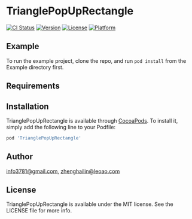 # TrianglePopUpRectangle

[![CI Status](https://img.shields.io/travis/info3781@gmail.com/TrianglePopUpRectangle.svg?style=flat)](https://travis-ci.org/info3781@gmail.com/TrianglePopUpRectangle)
[![Version](https://img.shields.io/cocoapods/v/TrianglePopUpRectangle.svg?style=flat)](https://cocoapods.org/pods/TrianglePopUpRectangle)
[![License](https://img.shields.io/cocoapods/l/TrianglePopUpRectangle.svg?style=flat)](https://cocoapods.org/pods/TrianglePopUpRectangle)
[![Platform](https://img.shields.io/cocoapods/p/TrianglePopUpRectangle.svg?style=flat)](https://cocoapods.org/pods/TrianglePopUpRectangle)

## Example

To run the example project, clone the repo, and run `pod install` from the Example directory first.

## Requirements

## Installation

TrianglePopUpRectangle is available through [CocoaPods](https://cocoapods.org). To install
it, simply add the following line to your Podfile:

```ruby
pod 'TrianglePopUpRectangle'
```

## Author

info3781@gmail.com, zhenghailin@leoao.com

## License

TrianglePopUpRectangle is available under the MIT license. See the LICENSE file for more info.
